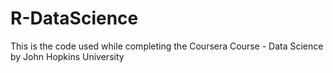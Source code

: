 # R-DataScience
This is the code used while completing the Coursera Course - Data Science by John Hopkins University
